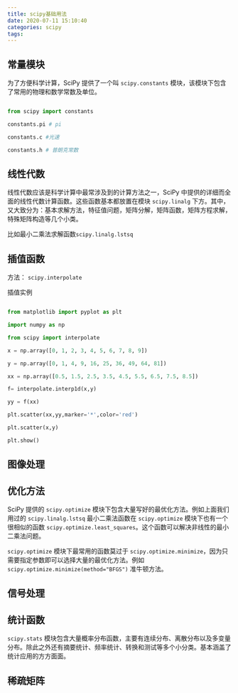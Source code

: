 ```yaml
---
title: scipy基础用法
date: 2020-07-11 15:10:40
categories: scipy
tags:
---
```


## 常量模块

为了方便科学计算，SciPy 提供了一个叫 `scipy.constants` 模块，该模块下包含了常用的物理和数学常数及单位。

``` python

from scipy import constants

constants.pi # pi

constants.c #光速

constants.h # 普朗克常数

```

## 线性代数

线性代数应该是科学计算中最常涉及到的计算方法之一，SciPy 中提供的详细而全面的线性代数计算函数。这些函数基本都放置在模块 `scipy.linalg` 下方。其中，又大致分为：基本求解方法，特征值问题，矩阵分解，矩阵函数，矩阵方程求解，特殊矩阵构造等几个小类。

比如最小二乘法求解函数`scipy.linalg.lstsq`

## 插值函数

方法： `scipy.interpolate`

插值实例

``` python

from matplotlib import pyplot as plt

import numpy as np

from scipy import interpolate

x = np.array([0, 1, 2, 3, 4, 5, 6, 7, 8, 9])

y = np.array([0, 1, 4, 9, 16, 25, 36, 49, 64, 81])

xx = np.array([0.5, 1.5, 2.5, 3.5, 4.5, 5.5, 6.5, 7.5, 8.5])

f= interpolate.interp1d(x,y)

yy = f(xx)

plt.scatter(xx,yy,marker='*',color='red')

plt.scatter(x,y)

plt.show()
```

## 图像处理

## 优化方法

SciPy 提供的 `scipy.optimize` 模块下包含大量写好的最优化方法。例如上面我们用过的 `scipy.linalg.lstsq` 最小二乘法函数在 `scipy.optimize` 模块下也有一个很相似的函数 `scipy.optimize.least_squares`。这个函数可以解决非线性的最小二乘法问题。

`scipy.optimize` 模块下最常用的函数莫过于 `scipy.optimize.minimize`，因为只需要指定参数即可以选择大量的最优化方法。例如 `scipy.optimize.minimize(method="BFGS")` 准牛顿方法。

## 信号处理

## 统计函数

`scipy.stats` 模块包含大量概率分布函数，主要有连续分布、离散分布以及多变量分布。除此之外还有摘要统计、频率统计、转换和测试等多个小分类。基本涵盖了统计应用的方方面面。

## 稀疏矩阵